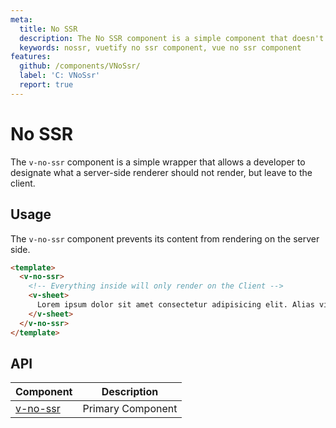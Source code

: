 ```yaml
---
meta:
  title: No SSR
  description: The No SSR component is a simple component that doesn't get rendered on the server, but only on the client.
  keywords: nossr, vuetify no ssr component, vue no ssr component
features:
  github: /components/VNoSsr/
  label: 'C: VNoSsr'
  report: true
---
```


# No SSR

The `v-no-ssr` component is a simple wrapper that allows a developer to designate what a server-side renderer should not render, but leave to the client.

<!-- ![No-Ssr Entry](https://cdn.vuetifyjs.com/docs/images/components-temp/v-No-Ssr/v-No-Ssr-entry.png) -->

<page-features />

## Usage

The `v-no-ssr` component prevents its content from rendering on the server side.

```html
<template>
  <v-no-ssr>
    <!-- Everything inside will only render on the Client -->
    <v-sheet>
      Lorem ipsum dolor sit amet consectetur adipisicing elit. Alias vitae minus, incidunt laboriosam amet doloribus officiis?
    </v-sheet>
  </v-no-ssr>
</template>
```

## API

| Component | Description |
| - | - |
| [v-no-ssr](/api/v-no-ssr/) | Primary Component |

<api-inline hide-links />

<entry />
